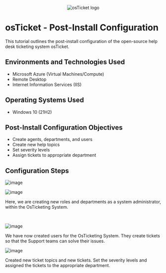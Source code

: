 <p align="center">
<img src="https://i.imgur.com/Clzj7Xs.png" alt="osTicket logo"/>
</p>

<h1>osTicket - Post-Install Configuration</h1>
This tutorial outlines the post-install configuration of the open-source help desk ticketing system osTicket.<br />


<h2>Environments and Technologies Used</h2>

- Microsoft Azure (Virtual Machines/Compute)
- Remote Desktop
- Internet Information Services (IIS)

<h2>Operating Systems Used </h2>

- Windows 10</b> (21H2)

<h2>Post-Install Configuration Objectives</h2>

- Create agents, departments, and users
- Create new help topics
- Set severity levels
- Assign tickets to appropriate department


<h2>Configuration Steps</h2>

![image](https://github.com/shaneawilson/post-install-config/assets/148294831/b11bdd26-5d28-45d1-9f4b-8cb9ffd33ca1)

![image](https://github.com/shaneawilson/post-install-config/assets/148294831/c072cbad-de98-4de3-87c1-b5199886ae31)


</p>
<p>
Here, we are creating new roles and departments as a system administrator, within the OsTicketing System.
</p>
<br />

<p>

![image](https://github.com/shaneawilson/post-install-config/assets/148294831/f470892f-da0b-4bf6-a482-46942f72e494)

<p>We have now created users for the OsTicketing System. They create tickets so that the Support teams can solve their issues.
<br />

![image](https://github.com/shaneawilson/post-install-config/assets/148294831/da5cdc02-e93d-447c-b9f9-767621b50fb3)


</p>
<p>Created new ticket topics and new tickets. Set the severity levels and assigned the tickets to the appropriate department.
<br />
